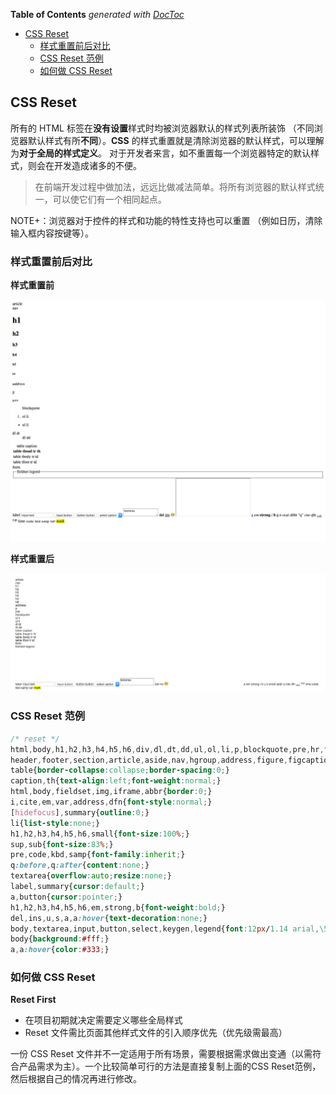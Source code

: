 <!-- START doctoc generated TOC please keep comment here to allow auto update -->
<!-- DON'T EDIT THIS SECTION, INSTEAD RE-RUN doctoc TO UPDATE -->
**Table of Contents**  *generated with [DocToc](https://github.com/thlorenz/doctoc)*

- [CSS Reset](#css-reset)
  - [样式重置前后对比](#%E6%A0%B7%E5%BC%8F%E9%87%8D%E7%BD%AE%E5%89%8D%E5%90%8E%E5%AF%B9%E6%AF%94)
  - [CSS Reset 范例](#css-reset-%E8%8C%83%E4%BE%8B)
  - [如何做 CSS Reset](#%E5%A6%82%E4%BD%95%E5%81%9A-css-reset)

<!-- END doctoc generated TOC please keep comment here to allow auto update -->

## CSS Reset

所有的 HTML 标签在**没有设置**样式时均被浏览器默认的样式列表所装饰
（不同浏览器默认样式有所**不同**）。**CSS** 的样式重置就是清除浏览器的默认样式，可以理解为**对于全局的样式定义**。
对于开发者来言，如不重置每一个浏览器特定的默认样式，则会在开发造成诸多的不便。

> 在前端开发过程中做加法，远远比做减法简单。将所有浏览器的默认样式统一，可以使它们有一个相同起点。

NOTE+：浏览器对于控件的样式和功能的特性支持也可以重置
（例如日历，清除输入框内容按键等）。

### 样式重置前后对比

**样式重置前**

![](../img/C/css-reset-before.png)

**样式重置后**

![](../img/C/css-reset-after.png)

### CSS Reset 范例

```css
/* reset */
html,body,h1,h2,h3,h4,h5,h6,div,dl,dt,dd,ul,ol,li,p,blockquote,pre,hr,figure,table,caption,th,td,form,fieldset,legend,input,button,textarea,menu{margin:0;padding:0;}
header,footer,section,article,aside,nav,hgroup,address,figure,figcaption,menu,details{display:block;}
table{border-collapse:collapse;border-spacing:0;}
caption,th{text-align:left;font-weight:normal;}
html,body,fieldset,img,iframe,abbr{border:0;}
i,cite,em,var,address,dfn{font-style:normal;}
[hidefocus],summary{outline:0;}
li{list-style:none;}
h1,h2,h3,h4,h5,h6,small{font-size:100%;}
sup,sub{font-size:83%;}
pre,code,kbd,samp{font-family:inherit;}
q:before,q:after{content:none;}
textarea{overflow:auto;resize:none;}
label,summary{cursor:default;}
a,button{cursor:pointer;}
h1,h2,h3,h4,h5,h6,em,strong,b{font-weight:bold;}
del,ins,u,s,a,a:hover{text-decoration:none;}
body,textarea,input,button,select,keygen,legend{font:12px/1.14 arial,\5b8b\4f53;color:#333;outline:0;}
body{background:#fff;}
a,a:hover{color:#333;}
```

### 如何做 CSS Reset

**Reset First**

- 在项目初期就决定需要定义哪些全局样式
- Reset 文件需比页面其他样式文件的引入顺序优先（优先级需最高）

一份 CSS Reset 文件并不一定适用于所有场景，需要根据需求做出变通（以需符合产品需求为主）。一个比较简单可行的方法是直接复制上面的CSS Reset范例，然后根据自己的情况再进行修改。